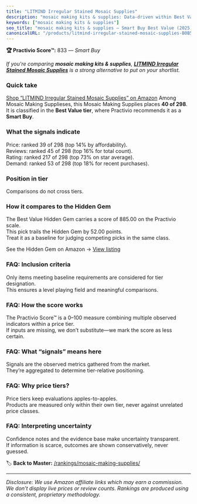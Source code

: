 ```yaml
---
title: "LITMIND Irregular Stained Mosaic Supplies"
description: "mosaic making kits & supplies: Data-driven within Best Value ranking using the Practivio Score™. Positioned by quality, value, demand, findability, momentum."
keywords: ["mosaic making kits & supplies"]
seo_title: "mosaic making kits & supplies — Smart Buy Best Value (2025)"
canonicalURL: "/products/litmind-irregular-stained-mosaic-supplies-B0B5LYHZ1R/"
---
```


**🏆 Practivio Score™:** 833 — _Smart Buy_


*If you're comparing **mosaic making kits & supplies**, **[LITMIND Irregular Stained Mosaic Supplies](https://www.amazon.com/dp/B0B5LYHZ1R?tag=practivio-20)** is a strong alternative to put on your shortlist.*
### Quick take
[Shop “LITMIND Irregular Stained Mosaic Supplies” on Amazon](https://www.amazon.com/dp/B0B5LYHZ1R?tag=practivio-20)
Among Mosaic Making Supplieses, this Mosaic Making Supplies places **40 of 298**.  
It is classified in the **Best Value tier**, where Practivio recommends it as a **Smart Buy**.

### What the signals indicate
Price: ranked 39 of 298 (top 14% by affordability).  
Reviews: ranked 45 of 298 (top 16% for total count).  
Rating: ranked 217 of 298 (top 73% on star average).  
Demand: ranked 53 of 298 (top 18% for recent purchases).

### Position in tier
Comparisons do not cross tiers.

### How it compares to the Hidden Gem
The Best Value Hidden Gem carries a score of 885.00 on the Practivio scale.  
This pick trails the Hidden Gem by 52.00 points.  
Treat it as a baseline for judging competing picks in the same class.  

See the Hidden Gem on Amazon → [View listing](https://www.amazon.com/dp/B08RNDPC81?tag=practivio-20)

### FAQ: Inclusion criteria
Only items meeting baseline requirements are considered for tier designation.  
This ensures a level playing field and meaningful comparisons.

### FAQ: How the score works
The Practivio Score™ is a 0–100 measure combining multiple observed indicators within a price tier.  
If inputs are missing, we don’t substitute—we mark the score as less certain.

### FAQ: What “signals” means here
Signals are the observed metrics gathered from the market.  
They’re aggregated to determine tier-relative positioning.

### FAQ: Why price tiers?
Price tiers keep evaluations apples-to-apples.  
Products are measured only within their own tier, never against unrelated price classes.

### FAQ: Interpreting uncertainty
Confidence notes and the evidence base make uncertainty transparent.  
If information is scarce, outcomes are shown conservatively, never guessed.


🏷️ **Back to Master:** [/rankings/mosaic-making-supplies/](/rankings/mosaic-making-supplies/)

---
_Disclosure: We use Amazon affiliate links which may earn a commission. We don’t display live prices or review counts. Rankings are produced using a consistent, proprietary methodology._
